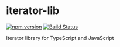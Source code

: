 # iterator-lib

[![npm version](https://badge.fury.io/js/iterator-lib.svg)](https://badge.fury.io/js/iterator-lib) [![Build Status](https://travis-ci.org/ts-common/iterator-lib.svg?branch=master)](https://travis-ci.org/ts-common/iterator-lib)

Iterator library for TypeScript and JavaScript
